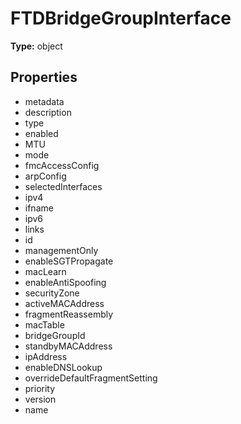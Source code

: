 # FTDBridgeGroupInterface


**Type:** object

## Properties
* metadata
* description
* type
* enabled
* MTU
* mode
* fmcAccessConfig
* arpConfig
* selectedInterfaces
* ipv4
* ifname
* ipv6
* links
* id
* managementOnly
* enableSGTPropagate
* macLearn
* enableAntiSpoofing
* securityZone
* activeMACAddress
* fragmentReassembly
* macTable
* bridgeGroupId
* standbyMACAddress
* ipAddress
* enableDNSLookup
* overrideDefaultFragmentSetting
* priority
* version
* name
